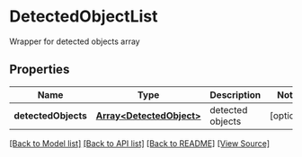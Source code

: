 ﻿# DetectedObjectList
Wrapper for detected objects array

## Properties
Name | Type | Description | Notes
------------ | ------------- | ------------- | -------------
**detectedObjects** | [**Array&lt;DetectedObject&gt;**](DetectedObject.md) | detected objects | [optional]

[[Back to Model list]](../README.md#documentation-for-models) [[Back to API list]](../README.md#documentation-for-api-endpoints) [[Back to README]](../README.md) [[View Source]](../src/models/detectedObjectList.ts)

